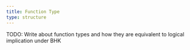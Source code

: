```yaml
---
title: Function Type
type: structure
---
```

TODO: Write about function types and how they are equivalent to logical implication under BHK
